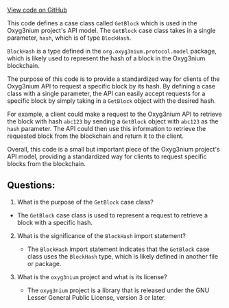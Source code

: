 [View code on GitHub](https://github.com/oxyg3nium/oxyg3nium/api/src/main/scala/org/oxyg3nium/api/model/GetBlock.scala)

This code defines a case class called `GetBlock` which is used in the Oxyg3nium project's API model. The `GetBlock` case class takes in a single parameter, `hash`, which is of type `BlockHash`. 

`BlockHash` is a type defined in the `org.oxyg3nium.protocol.model` package, which is likely used to represent the hash of a block in the Oxyg3nium blockchain. 

The purpose of this code is to provide a standardized way for clients of the Oxyg3nium API to request a specific block by its hash. By defining a case class with a single parameter, the API can easily accept requests for a specific block by simply taking in a `GetBlock` object with the desired hash. 

For example, a client could make a request to the Oxyg3nium API to retrieve the block with hash `abc123` by sending a `GetBlock` object with `abc123` as the `hash` parameter. The API could then use this information to retrieve the requested block from the blockchain and return it to the client. 

Overall, this code is a small but important piece of the Oxyg3nium project's API model, providing a standardized way for clients to request specific blocks from the blockchain.
## Questions: 
 1. What is the purpose of the `GetBlock` case class?
   - The `GetBlock` case class is used to represent a request to retrieve a block with a specific hash.

2. What is the significance of the `BlockHash` import statement?
   - The `BlockHash` import statement indicates that the `GetBlock` case class uses the `BlockHash` type, which is likely defined in another file or package.

3. What is the `oxyg3nium` project and what is its license?
   - The `oxyg3nium` project is a library that is released under the GNU Lesser General Public License, version 3 or later.